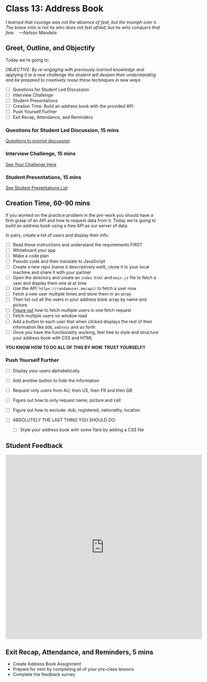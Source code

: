 # Class 13: Address Book

<!-- ! HIDE FROM STUDENT; INSTRUCTOR ONLY CONTENT -->
<!-- ## Instructor Only Content - HIDE FROM STUDENTS -->

<!-- ! END INSTRUCTOR ONLY CONTENT -->

*I learned that courage was not the absence of fear, but the triumph over it. The brave man is not he who does not feel afraid, but he who conquers that fear. —Nelson Mandela*
## Greet, Outline, and Objectify

<!-- SMART: Specific, Measurable, Attainable, Relevant, and Timely. -->
<!-- https://examples.yourdictionary.com/well-written-examples-of-learning-objectives.html -->

Today we're going to:
  
*OBJECTIVE: By re-engaging with previously learned knowledge and applying it to a new challenge the student will deepen their understanding and be prepared to creatively reuse these techniques in new ways.*

- [ ] Questions for Student Led Discussion
- [ ] Interview Challenge
- [ ] Student Presentations
- [ ] Creation Time: Build an address book with the provided API
- [ ] Push Yourself Further
- [ ] Exit Recap, Attendance, and Reminders

### Questions for Student Led Discussion, 15 mins
<!-- This section should be structured with the 5E model: https://lesley.edu/article/empowering-students-the-5e-model-explained -->

[Questions to prompt discussion](./../additionalResources/questionsForDiscussion/qfd-class-13.md)

### Interview Challenge, 15 mins
<!-- The last two E happen here: elaborate and evaluate  -->
<!-- this sections should have a challenge that can be solved with the skills they've learned since their last class. -->
<!-- ! HIDDEN CONTENT: INSTRUCTOR ONLY -->
[See Your Challenge Here](./../additionalResources/interviewChallenges.md)
<!-- ! END HIDDEN CONTENT: INSTRUCTOR ONLY -->

### Student Presentations, 15 mins

[See Student Presentations List](./../additionalResources/studentPresentations.md)

## Creation Time, 60-90 mins

If you worked on the practice problem in the pre-work you should have a firm grasp of an API and how to request data from it. Today we're going to build an address book using a free API as our server of data.

In pairs, create a list of users and display their info:

- [ ] Read these instructions and understand the requirements FIRST
- [ ] Whiteboard your app
- [ ] Make a code plan
- [ ] Pseudo code and then translate to JavaScript
- [ ] Create a new repo (name it descriptively well), clone it to your local machine and share it with your partner
- [ ] Open the directory and create an `index.html` and `main.js` file to fetch a user and display them one at at time
- [ ] Use the API: `https://randomuser.me/api/` to fetch a user now
- [ ] Fetch a new user multiple times and store them in an array
- [ ] Then list out all the users in your address book array by name and picture
- [ ] [Figure out](https://randomuser.me/documentation) how to fetch multiple users in one fetch request
- [ ] Fetch multiple users on window load
- [ ] Add a button to each user that when clicked displays the rest of their information like `DOB`, `address` and so forth
- [ ] Once you have the functionality working, feel free to style and structure your address book with CSS and HTML

**YOU KNOW HOW TO DO ALL OF THIS BY NOW. TRUST YOURSELF!!**

### Push Yourself Further

- [ ] Display your users alphabetically
- [ ] Add another button to hide the information
- [ ] Request only users from AU, then US, then FR and then GB
- [ ] Figure out how to only request name, picture and cell
- [ ] Figure out how to exclude: dob, registered, nationality, location

- [ ] ABSOLUTELY THE LAST THING YOU SHOULD DO:
    * [ ] Style your address book with some flare by adding a CSS file

<!-- ## Blogs to Show You Know

[Blog Prompts](./../additionalResources/blogPrompts.md) -->

## Student Feedback

<iframe src="https://docs.google.com/forms/d/e/1FAIpQLSd85nNCk_MdnaXCsX7fWl3vYgcqvozzlK2cKq26d2g67Zh8Kg/viewform?embedded=true" width="640" height="600" frameborder="0" marginheight="0" marginwidth="0">Loading…</iframe>

## Exit Recap, Attendance, and Reminders, 5 mins

* Create Address Book Assignment
* Prepare for next by completing all of your pre-class lessons
* Complete the feedback survey

<!-- <iframe id="openedx-zollege" src="https://openedx.zollege.com/feedback" style="width: 100%; height: 500px; border: 0">Browser not compatible.</iframe>
<script src="https://openedx.zollege.com/assets/index.js" type="application/javascript"></script> -->

<!-- TODO Create 3 question exit questions -->

<!-- TODO INSERT Student Feedback From -->

<!-- TODO INSERT *HIDDEN* Instructor Feedback Form -->

<!-- 
height/width = 1.777 ---- width="655" height="368"
cp workspace/resources/classOutlineTemplate.md docs/module-
 -->